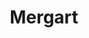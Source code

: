 ---
pid: ws99
title: Mergart
location_transcription: 
coordinates: "[-75.152428160642, 39.947016140914]"
zipcode: '19106'
gen_neighborhood: Center City
neighborhood: Society Hill, Old City
outside_phl: 
age: '77'
age_range: 70+
instagram: 
image_file_name: ws_99.jpg
proposal_transcription: More diversity in monuments
topic: Unknown
topic_summary: '0'
type: Sculpture Statue
keywords_other: 
credit: 
image_labels: 
twitter: 
facebook: 
permalink: "/monuments/ws99/"
layout: item-page
---